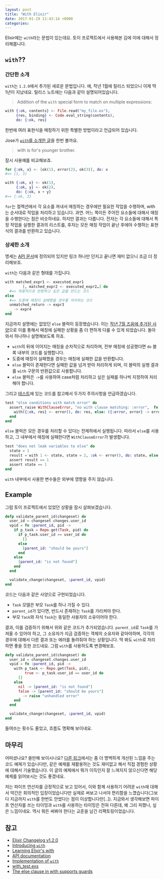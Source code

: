 ```yaml
---
layout: post
title: "With Elixir"
date: 2017-01-29 11:43:14 +0900
categories:
---
```


Elixir에는 `with`라는 문법이 있는데요.
토이 프로젝트에서 사용해본 김에 이에 대해서 정리해봅니다.

## `with`??

### 간단한 소개

`with`는 `1.2.0`에서 추가된 새로운 문법입니다. 에, 작년 1월에 릴리스 되었으니 이제 딱 1년이 지났네요.
릴리스 노트에는 다음과 같이 설명되어있습니다.

> Addition of the `with` special form to match on multiple expressions:

```elixir
with {:ok, contents} <- File.read("my_file.ex"),
     {res, binding} <- Code.eval_string(contents),
     do: {:ok, res}
```

한번에 여러 표현식을 매칭하기 위한 특별한 방법이라고 언급되어 있습니다.

Jose가 [`with`를 소개한 글](https://gist.github.com/josevalim/8130b19eb62706e1ab37)을 한번 볼까요.

> with is for's younger brother.

잠시 사용예를 비교해보죠.

```elixir
for {:ok, x} <- [ok(1), error(2), ok(3)], do: x
#=> [1, 3]

with {:ok, x} <- ok(1),
     {:ok, y} <- ok(2),
     do: {:ok, x + y}
#=> {:ok, 3}
```

`for`는 컬렉션에서 각 요소를 꺼내서 매칭하는 경우에만 필요한 작업을 수행하며, with는 순서대로 작업을 처리하고 있습니다.
과연. 어느 쪽이든 주어진 요소들에 대해서 매칭을 수행한다는 점은 비슷하네요. 하지만 결과는 다릅니다.
전자는 각 요소들에 대해서 특정 작업을 실행한 결과의 리스트를, 후자는 모든 매칭 작업이 끝난 후에야 수행하는 표현식의 결과를 반환하고 있습니다.

### 상세한 소개

명세는 [API 문서](https://hexdocs.pm/elixir/Kernel.SpecialForms.html#with/1)에 정의되어 있지만 링크 하나만 던지고 끝나면 재미 없으니
조금 더 정리해보죠.

`with`는 다음과 같은 형태를 가집니다.

```elixir
with matched_expr1 <- executed_expr1
        [, matched_expr2 <- executed_expr2…] do
  #=> 최종적으로 반환하고 싶은 값을 만드는 코드
else
  #=> 도중에 매칭이 실패했을 경우를 처리하는 코드
  unmatched_return -> expr3
  _ -> expr4
end
```

지금까지 설명에는 없었던 `else` 블럭이 등장했습니다.
이는 [작년 7월 즈음에 추가된 사양](https://github.com/elixir-lang/elixir/pull/4960)으로
이를 통해서 매칭에 실패한 상황을 좀 더 편하게 다룰 수 있게 되었습니다.
돌아와서 하나하나 설명해보도록 하죠.

- `with`의 뒤에 이어지는 매칭을 순차적으로 처리하며, 전부 매칭에 성공했다면 `do` 블록 내부의 코드를 실행합니다.
- 도중에 매칭이 실패했을 경우는 매칭에 실패한 값을 반환합니다.
- `else` 블럭이 존재한다면 실패한 값을 넘겨 받아 처리하게 되며, 이 블럭의 실행 결과를 `with` 구문의 반환값으로 사용합니다.
- `else` 블럭은 `->`를 사용하여 case처럼 처리하고 싶은 실패를 하나씩 지정하여 처리해야 합니다.

그리고 [테스트](https://github.com/elixir-lang/elixir/blob/master/lib/elixir/test/elixir/kernel/with_test.exs)에 있는 코드를 참고해서 두가지 주의사항을 언급하겠습니다.

```elixir
test "else conditions with match error" do
  assert_raise WithClauseError, "no with clause matching: :error",  fn ->
    with({:ok, res} <- error(), do: res, else: ({:error, error} -> error))
  end
end
```

`else` 블럭은 모든 경우를 처리할 수 있다는 전제하에서 실행됩니다.
따라서 `else`를 사용하고, 그 내부에서 매칭에 실패한다면 `WithClauseError`가 발생합니다. 

```elixir
test "does not leak variables to else" do
  state = 1
  result = with 1 <- state, state = 2, :ok <- error(), do: state, else: (_ -> state)
  assert result == 1
  assert state == 1
end
```

`with` 내부에서 사용한 변수들은 외부에 영향을 주지 않습니다.

## Example

그럼 토이 프로젝트에서 있었던 상황을 잠시 살펴보겠습니다.

```elixir
defp validate_parent_id(changeset) do
  user_id = changeset.changes.user_id
  vpid = fn :parent_id, pid ->
    if p_task = Repo.get(Task, pid) do
      if p_task.user_id == user_id do
        []
      else
        [parent_id: "should be yours"]
      end
    else
      [parent_id: "is not found"]
    end
  end

  validate_change(changeset, :parent_id, vpid)
end
```

코드는 다음과 같은 사양으로 구현되었습니다.

- `Task` 모델은 부모 `Task`를 하나 가질 수 있다.
- `parent_id`가 있다면, 반드시 존재하는 `Task`를 가리켜야 한다.
- 부모 `Task`와 자식 `Task`는 동일한 사용자의 소유이어야 한다.

결과, 이를 검증하기 위해서 위와 같은 코드가 추가되었습니다.
`parent_id`로 `Task`를 가져올 수 있어야 하고, 그 소유자가 지금 검증하는 객체의 소유자와 같아야하며,
각각의 경우에 대해서 다른 결과 또는 에러를 돌려줘야 하는 상황입니다.
딱 봐도 `with`로 처리하면 좋을 듯한 코드네요.
그럼 `with`를 사용하도록 변경해보죠.

```elixir
defp validate_parent_id(changeset) do
  user_id = changeset.changes.user_id
  vpid = fn :parent_id, pid ->
    with p_task <- Repo.get(Task, pid),
         true <- p_task.user_id == user_id do
      []
    else
      nil -> [parent_id: "is not found"]
      false -> [parent_id: "should be yours"]
      _ -> raise "unhandled error"
    end
  end

  validate_change(changeset, :parent_id, vpid)
end
```

들여쓰는 횟수도 줄었고, 흐름도 명확해 보이네요.

## 마무리

어떠셨나요? 쓸만해 보이시나요?
[다른 링크](http://learningelixir.joekain.com/learning-elixir-with/)에서는 좀 더 명백하게 개선된 느낌을 주는 코드 예제가 있습니다만,
같은 예제를 재활용하는 것도 재미없고 해서 직접 경험한 상황에 대해서 기술했습니다.
이 글의 예제에서 뭐가 이득인지 잘 느껴지지 않으신다면 해당 예제를 읽어보시는 것도 좋겠네요.

저는 파이프 연산자를 긍정적으로 보고 있어서, 이와 함께 사용하기 어려운 `with`에 대해서 약간은 회의적인 입장이었습니다만
실제로 써보고 나서야 편리함을 느꼈습니다(그보다 지금까지 `with`를 한번도 안썼다는 점이 이상합니다만[..]).
지금와서 생각해보면 파이프 연산자를 쓰는 타이밍과 `with`를 사용하는 타이밍은 전혀 다른데, 왜 그리 피했나, 싶은 느낌이네요.
역시 뭐든 써봐야 한다는 교훈을 남긴 리팩토링이었습니다.

## 참고

- [Elixir Changelog v1.2.0](https://github.com/elixir-lang/elixir/blob/v1.2.0/CHANGELOG.md)
- [Introducing `with`](https://gist.github.com/josevalim/8130b19eb62706e1ab37)
- [Learning Elixir's with](http://learningelixir.joekain.com/learning-elixir-with/)
- [API documentation](https://hexdocs.pm/elixir/Kernel.SpecialForms.html#with/1)
- [Implementation of `with`](https://github.com/elixir-lang/elixir/blob/master/lib/elixir/src/elixir_with.erl)
- [with_test.exs](https://github.com/elixir-lang/elixir/blob/master/lib/elixir/test/elixir/kernel/with_test.exs)
- [The else clause in with supports guards](https://github.com/elixir-lang/elixir/pull/4960)
